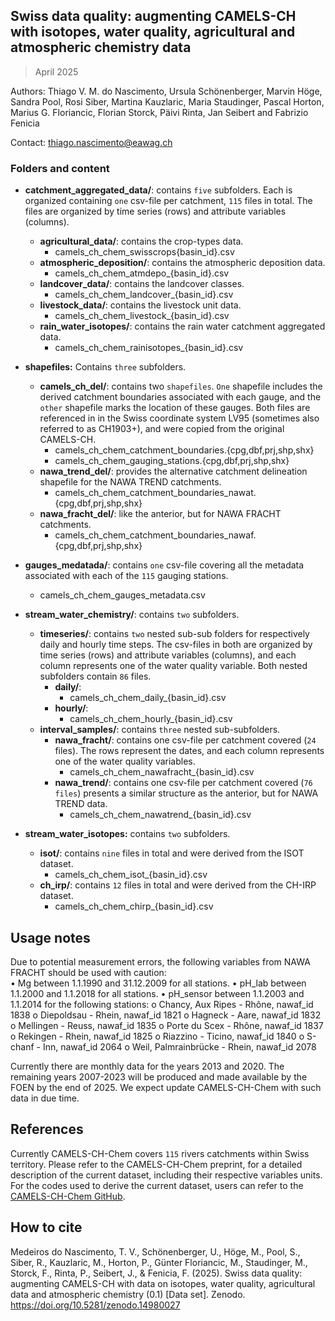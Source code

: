 ## Swiss data quality: augmenting CAMELS-CH with isotopes, water quality, agricultural and atmospheric chemistry data 
> April 2025

Authors: Thiago V. M. do Nascimento, Ursula Schönenberger, Marvin Höge, Sandra Pool, Rosi Siber, Martina Kauzlaric, Maria Staudinger, Pascal Horton, Marius G. Floriancic, Florian Storck, Päivi Rinta, Jan Seibert and Fabrizio Fenicia

Contact: thiago.nascimento@eawag.ch

### Folders and content
- **catchment_aggregated_data/**: contains `five` subfolders. Each is organized containing `one` csv-file per catchment, `115` files in total. The files are organized by time series (rows) and attribute variables (columns).
	- **agricultural_data/**: contains the crop-types data. 
		- camels_ch_chem_swisscrops{basin_id}.csv
	- **atmospheric_deposition/**: contains the atmospheric deposition data.
		- camels_ch_chem_atmdepo_{basin_id}.csv
	- **landcover_data/**: contains the landcover classes.
		- camels_ch_chem_landcover_{basin_id}.csv
	- **livestock_data/**: contains the livestock unit data.
		- camels_ch_chem_livestock_{basin_id}.csv
	- **rain_water_isotopes/**: contains the rain water catchment aggregated data. 
		- camels_ch_chem_rainisotopes_{basin_id}.csv

- **shapefiles:** Contains `three` subfolders. 
	- **camels_ch_del/**: contains two `shapefiles`. `One` shapefile includes the derived catchment boundaries associated with each gauge, and the `other` shapefile marks the location of these gauges. Both files are referenced in in the Swiss coordinate system LV95 (sometimes also referred to as CH1903+), and were copied from the original CAMELS-CH. 
		- camels_ch_chem_catchment_boundaries.{cpg,dbf,prj,shp,shx}
		- camels_ch_chem_gauging_stations.{cpg,dbf,prj,shp,shx}
	- **nawa_trend_del/**: provides the alternative catchment delineation shapefile for the NAWA TREND catchments. 
		- camels_ch_chem_catchment_boundaries_nawat.{cpg,dbf,prj,shp,shx}
	- **nawa_fracht_del/**: like the anterior, but for NAWA FRACHT catchments.
		- camels_ch_chem_catchment_boundaries_nawaf.{cpg,dbf,prj,shp,shx}

- **gauges_medatada/**: contains `one` csv-file covering all the metadata associated with each of the `115` gauging stations.
	- camels_ch_chem_gauges_metadata.csv

- **stream_water_chemistry/**: contains `two` subfolders.  
	- **timeseries/**: contains `two` nested sub-sub folders for respectively daily and hourly time steps. The csv-files in both are organized by time series (rows) and attribute variables (columns), and each column represents one of the water quality variable. Both nested subfolders contain `86` files. 
		- **daily/**:
			- camels_ch_chem_daily_{basin_id}.csv
		- **hourly/**:
			- camels_ch_chem_hourly_{basin_id}.csv
	- **interval_samples/**: contains `three` nested sub-subfolders. 
		- **nawa_fracht/**: contains one csv-file per catchment covered (`24` files). The rows represent the dates, and each column represents one of the water quality variables.
			- camels_ch_chem_nawafracht_{basin_id}.csv
		- **nawa_trend/**: contains one csv-file per catchment covered (`76 files`) presents a similar structure as the anterior, but for NAWA TREND data.
			- camels_ch_chem_nawatrend_{basin_id}.csv

- **stream_water_isotopes:** contains `two` subfolders. 
	- **isot/**: contains `nine` files in total and were derived from the ISOT dataset. 
		- camels_ch_chem_isot_{basin_id}.csv
	- **ch_irp/**: contains `12` files in total and were derived from the CH-IRP dataset. 
		- camels_ch_chem_chirp_{basin_id}.csv

## Usage notes

Due to potential measurement errors, the following variables from NAWA FRACHT should be used with caution:  
•	Mg between 1.1.1990 and 31.12.2009 for all stations.
•	pH_lab between 1.1.2000 and 1.1.2018 for all stations.
•	pH_sensor between 1.1.2003 and 1.1.2014 for the following stations: 
	o	Chancy, Aux Ripes - Rhône, nawaf_id 1838
	o	Diepoldsau - Rhein, nawaf_id 1821
	o	Hagneck - Aare, nawaf_id 1832
	o	Mellingen - Reuss, nawaf_id 1835
	o	Porte du Scex - Rhône, nawaf_id 1837
	o	Rekingen - Rhein, nawaf_id 1825
	o	Riazzino - Ticino, nawaf_id 1840
	o	S-chanf - Inn, nawaf_id 2064
	o	Weil, Palmrainbrücke - Rhein, nawaf_id 2078

Currently there are monthly data for the years 2013 and 2020. The remaining years 2007-2023 will be produced and made available by the FOEN by the end of 2025. We expect update CAMELS-CH-Chem with such data in due time. 

## References
Currently CAMELS-CH-Chem covers `115` rivers catchments within Swiss territory. Please refer to the CAMELS-CH-Chem preprint, for a detailed description of the current dataset, including their respective variables units. For the codes used to derive the current dataset, users can refer to the [CAMELS-CH-Chem GitHub](https://github.com/camels-ch/camels-ch-chem). 

## How to cite
Medeiros do Nascimento, T. V., Schönenberger, U., Höge, M., Pool, S., Siber, R., Kauzlaric, M., Horton, P., Günter Floriancic, M., Staudinger, M., Storck, F., Rinta, P., Seibert, J., & Fenicia, F. (2025). Swiss data quality: augmenting CAMELS-CH with data on isotopes, water quality, agricultural data and atmospheric chemistry (0.1) [Data set]. Zenodo. https://doi.org/10.5281/zenodo.14980027